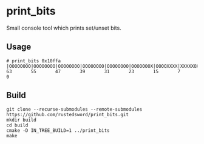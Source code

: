 # print_bits

Small console tool which prints set/unset bits.

## Usage

```console
# print_bits 0x10ffa
|OOOOOOOO|OOOOOOOO|OOOOOOOO|OOOOOOOO|OOOOOOOO|OOOOOOOX|OOOOXXXX|XXXXXOXO|
63       55       47       39       31       23       15       7        0
```
## Build
```
git clone --recurse-submodules --remote-submodules https://github.com/rustedsword/print_bits.git
mkdir build
cd build
cmake -D IN_TREE_BUILD=1 ../print_bits
make
```
